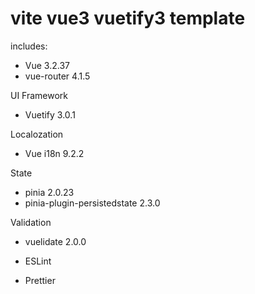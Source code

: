 # vite vue3 vuetify3 template

includes:

* Vue 3.2.37
* vue-router 4.1.5

UI Framework
* Vuetify 3.0.1

Localozation
* Vue i18n 9.2.2

State
* pinia 2.0.23
* pinia-plugin-persistedstate 2.3.0

Validation
* vuelidate 2.0.0

* ESLint
* Prettier

